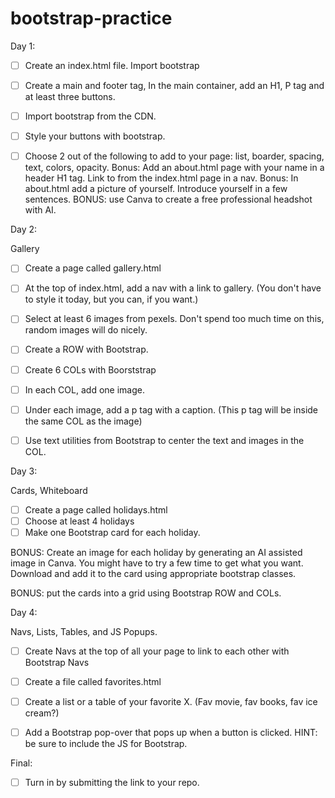 # bootstrap-practice

Day 1:

- [ ] Create an index.html file. Import bootstrap
- [ ] Create a main and footer tag, In the main container, add an H1, P tag and at least three buttons.
- [ ] Import bootstrap from the CDN.
- [ ] Style your buttons with bootstrap.
- [ ] Choose 2 out of the following to add to your page: list, boarder, spacing, text, colors, opacity.
Bonus: Add an about.html page with your name in a header H1 tag. Link to from the index.html page in a nav.
Bonus: In about.html add a picture of yourself. Introduce yourself in a few sentences.
BONUS: use Canva to create a free professional headshot with AI.
 

Day 2:

Gallery

- [ ] Create a page called gallery.html
- [ ] At the top of index.html, add a nav with a link to gallery. (You don't have to style it today, but you can, if you want.)
- [ ] Select at least 6 images from pexels. Don't spend too much time on this, random images will do nicely.
- [ ] Create a ROW with Bootstrap.
- [ ] Create 6 COLs with Boorststrap
- [ ] In each COL, add one image.
- [ ] Under each image, add a p tag with a caption. (This p tag will be inside the same COL as the image)
- [ ] Use text utilities from Bootstrap to center the text and images in the COL.
 

Day 3:

Cards, Whiteboard

- [ ] Create a page called holidays.html
- [ ] Choose at least 4 holidays
- [ ] Make one Bootstrap card for each holiday.

BONUS: Create an image for each holiday by generating an AI assisted image in Canva. You might have to try a few time to get what you want. Download and add it to the card using appropriate bootstrap classes.

BONUS: put the cards into a grid using Bootstrap ROW and COLs.
 

Day 4:

Navs, Lists, Tables, and JS Popups.

- [ ] Create Navs at the top of all your page to link to each other with Bootstrap Navs
- [ ] Create a file called favorites.html
- [ ] Create a list or a table of your favorite X. (Fav movie, fav books, fav ice cream?)
- [ ] Add a Bootstrap pop-over that pops up when a button is clicked. HINT: be sure to include the JS for Bootstrap.
 

Final:

- [ ] Turn in by submitting the link to your repo.
